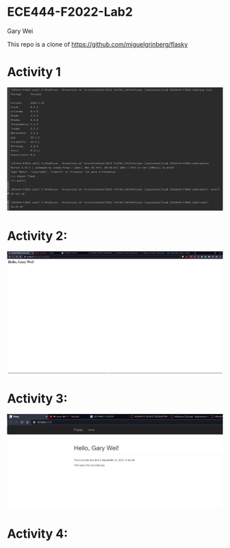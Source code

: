 # ECE444-F2022-Lab2
Gary Wei

This repo is a clone of https://github.com/miguelgrinberg/flasky 

# Activity 1
![img.png](img.png)

# Activity 2:
![img_1.png](img_1.png)

# Activity 3:
![img_2.png](img_2.png)

# Activity 4: